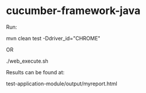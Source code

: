 # cucumber-framework-java

Run:

mvn clean test -Ddriver_id="CHROME"

OR

./web_execute.sh

Results can be found at:

test-application-module/output/myreport.html 
